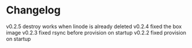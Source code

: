 Changelog
=========
v0.2.5 destroy works when linode is already deleted
v0.2.4 fixed the box image
v0.2.3 fixed rsync before provision on startup
v0.2.2 fixed provision on startup
